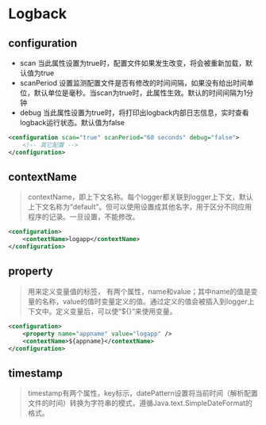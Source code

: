 # Logback

## configuration
* scan 当此属性设置为true时，配置文件如果发生改变，将会被重新加载，默认值为true
* scanPeriod 设置监测配置文件是否有修改的时间间隔，如果没有给出时间单位，默认单位是毫秒。当scan为true时，此属性生效。默认的时间间隔为1分钟
* debug 当此属性设置为true时，将打印出logback内部日志信息，实时查看logback运行状态。默认值为false

```xml
<configuration scan="true" scanPeriod="60 seconds" debug="false">
	<!-- 其它配置 -->
</configuration>
```

## contextName
> contextName，即上下文名称。每个logger都关联到logger上下文，默认上下文名称为“default”。但可以使用<contextName>设置成其他名字，用于区分不同应用程序的记录。一旦设置，不能修改。

```xml
<configuration>
	<contextName>logapp</contextName>
</configuration>
```

## property
> 用来定义变量值的标签，<property> 有两个属性，name和value；其中name的值是变量的名称，value的值时变量定义的值。通过<property>定义的值会被插入到logger上下文中。定义变量后，可以使“${}”来使用变量。

```xml
<configuration>
	<property name="appname" value="logapp" />
	<contextName>${appname}</contextName>
</configuration>
```

## timestamp
> timestamp有两个属性，key标示，datePattern设置将当前时间（解析配置文件的时间）转换为字符串的模式，遵循Java.text.SimpleDateFormat的格式。


